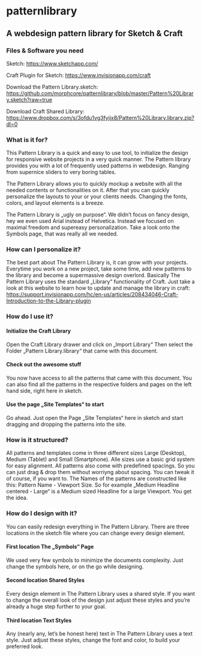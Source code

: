 # patternlibrary
## A webdesign pattern library for Sketch & Craft

### Files & Software you need
Sketch: https://www.sketchapp.com/

Craft Plugin for Sketch: https://www.invisionapp.com/craft

Download the Pattern Library.sketch: https://github.com/morphcore/patternlibrary/blob/master/Pattern%20Library.sketch?raw=true

Download Craft Shared Library: https://www.dropbox.com/s/3ofdu1vg3fyjix8/Pattern%20Library.library.zip?dl=0

### What is it for?
This Pattern Library is a quick and easy to use tool, to initialize the design for responsive website projects in a very quick manner. The Pattern library provides you with a lot of frequently used patterns in webdesign. Ranging from supernice sliders to very boring tables.

The Pattern Library allows you to quickly mockup a website with all the needed contents or functionalities on it. After that you can quickly personalize the layouts to your or your clients needs. Changing the fonts, colors, and layout elements is a breeze.

The Pattern Library is „ugly on purpose“. We didn’t focus on fancy design, hey we even used Arial instead of Helvetica. Instead we focused on maximal freedom and supereasy personalization. Take a look onto the Symbols page, that was really all we needed.

### How can I personalize it?
The best part about The Pattern Library is, it can grow with your projects. Everytime you work on a new project, take some time, add new patterns to the library and become a supermassive design overlord. Basically The Pattern Library uses the standard „Library“ functionality of Craft. Just take a look at this website to learn how to update and manage the library in craft:
https://support.invisionapp.com/hc/en-us/articles/208434046-Craft-Introduction-to-the-Library-plugin

### How do I use it?
#### Initialize the Craft Library
Open the Craft Library drawer and click on „Import Library“ Then select the Folder „Pattern Library.library“ that came with this document.

#### Check out the awesome stuff
You now have access to all the patterns that came with this document. You can also find all the patterns in the respective folders and pages on the left hand side, right here in sketch.

#### Use the page „Site Templates“ to start
Go ahead. Just open the Page „Site Templates“ here in sketch and start dragging and dropping the patterns into the site.

### How is it structured?
All patterns and templates come in three different sizes Large (Desktop), Medium (Tablet) and Small (Smartphone). Alle sizes use a basic grid system for easy alignment. All patterns also come with predefined spacings. So you can just drag & drop them without worriyng about spacing. You can tweak it of course, if you want to. The Names of the patterns are constructed like this: Pattern Name - Viewport Size.
So for example „Medium Headline centered - Large“ is a Medium sized Headline for a large Viewport. You get the idea.

### How do I design with it?
You can easily redesign everything in The Pattern Library. There are three locations in the sketch file where you can change every design element.

#### First location The „Symbols“ Page
We used very few symbols to minimize the documents complexity.
Just change the symbols here, or on the go while designing.

#### Second location Shared Styles
Every design element in The Pattern Library uses a shared style. If you want to change the overall look of the design just adjust these styles and you’re already a huge step further to your goal.

#### Third location Text Styles
Any (nearly any, let’s be honest here) text in The Pattern Library uses a text style. Just adjust these styles, change the font and color, to build your preferred look.

